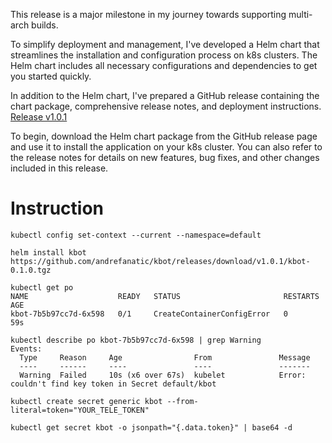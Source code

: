 This release is a major milestone in my journey towards supporting multi-arch builds.

To simplify deployment and management, I've developed a Helm chart that streamlines the installation and configuration process on k8s clusters. The Helm chart includes all necessary configurations and dependencies to get you started quickly.  

In addition to the Helm chart, I've prepared a GitHub release containing the chart package, comprehensive release notes, and deployment instructions.  
[Release v1.0.1](https://github.com/andrefanatic/kbot/releases/tag/v1.0.1)

To begin, download the Helm chart package from the GitHub release page and use it to install the application on your k8s cluster. You can also refer to the release notes for details on new features, bug fixes, and other changes included in this release.

# Instruction

```
kubectl config set-context --current --namespace=default
```

```
helm install kbot https://github.com/andrefanatic/kbot/releases/download/v1.0.1/kbot-0.1.0.tgz
```

```
kubectl get po                                                                                               
NAME                    READY   STATUS                       RESTARTS   AGE
kbot-7b5b97cc7d-6x598   0/1     CreateContainerConfigError   0          59s
```

```
kubectl describe po kbot-7b5b97cc7d-6x598 | grep Warning
Events:
  Type     Reason     Age                From               Message
  ----     ------     ----               ----               -------
  Warning  Failed     10s (x6 over 67s)  kubelet            Error: couldn't find key token in Secret default/kbot
```

```
kubectl create secret generic kbot --from-literal=token="YOUR_TELE_TOKEN"
```

```
kubectl get secret kbot -o jsonpath="{.data.token}" | base64 -d
```